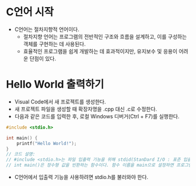 # C언어 시작

- C언어는 절차지향적 언어이다.
    - 절차지향 언어는 프로그램의 전반적인 구조와 흐름을 설계하고, 이를 구성하는 객체를 구현하는 데 사용된다.
    - 효율적인 프로그램을 쉽게 개발하는 데 효과적이지만, 유지보수 및 응용이 어려운 단점이 있다.

# Hello World 출력하기

- Visual Code에서 새 프로젝트를 생성한다.
- 새 프로젝트 파일을 생성할 때 확장자명을 .cpp 대신 .c로 수정한다.
- 다음과 같은 코드를 입력한 후, 로컬 Windows 디버거(Ctrl + F7)를 실행한다.

```c
#include <stdio.h>

int main() {
	printf("Hello World!");
}
// 코드 설명:
// #include <stdio.h>는 파일 입출력 기능을 위해 stdid(StanDard I/O : 표준 입출력) 헤더 파일을 참조하겠다는 선언이다. python의 import와 유사하다.
// int main()은 정수형 값을 빈환하는 함수이다. 함수 이름을 main으로 설정하면 프로그램 작동 시 가장 먼저 실행된다.
```

- C언어에서 입출력 기능을 사용하려면 stdio.h를 불러와야 한다.
